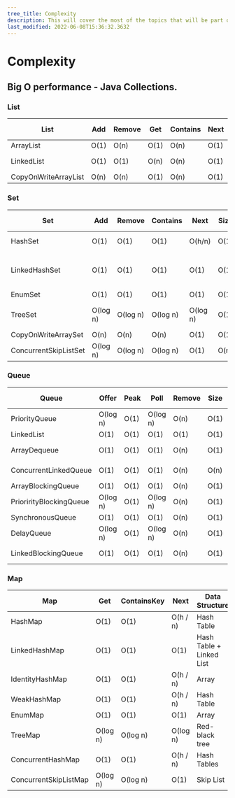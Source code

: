 ```yaml
---
tree_title: Complexity
description: This will cover the most of the topics that will be part of the Complexity.
last_modified: 2022-06-08T15:36:32.3632
---
```


# Complexity

## Big O performance - Java Collections.

### List

| List                 | Add  | Remove | Get  | Contains | Next | Data Structure |
| -------------------- | ---- | ------ | ---- | -------- | ---- | -------------- |
| ArrayList            | O(1) | O(n)   | O(1) | O(n)     | O(1) | Array          |
| LinkedList           | O(1) | O(1)   | O(n) | O(n)     | O(1) | Linked List    |
| CopyOnWriteArrayList | O(n) | O(n)   | O(1) | O(n)     | O(1) | Array          |

### Set

| Set                   | Add      | Remove   | Contains | Next     | Size | Data Structure           |
| --------------------- | -------- | -------- | -------- | -------- | ---- | ------------------------ |
| HashSet               | O(1)     | O(1)     | O(1)     | O(h/n)   | O(1) | Hash Table               |
| LinkedHashSet         | O(1)     | O(1)     | O(1)     | O(1)     | O(1) | Hash Table + Linked List |
| EnumSet               | O(1)     | O(1)     | O(1)     | O(1)     | O(1) | Bit Vector               |
| TreeSet               | O(log n) | O(log n) | O(log n) | O(log n) | O(1) | Red-black tree           |
| CopyOnWriteArraySet   | O(n)     | O(n)     | O(n)     | O(1)     | O(1) | Array                    |
| ConcurrentSkipListSet | O(log n) | O(log n) | O(log n) | O(1)     | O(n) | Skip List                |


### Queue
| Queue                   | Offer    | Peak | Poll     | Remove | Size | Data Structure |
| ----------------------- | -------- | ---- | -------- | ------ | ---- | -------------- |
| PriorityQueue           | O(log n) | O(1) | O(log n) | O(n)   | O(1) | Priority Heap  |
| LinkedList              | O(1)     | O(1) | O(1)     | O(1)   | O(1) | Array          |
| ArrayDequeue            | O(1)     | O(1) | O(1)     | O(n)   | O(1) | Linked List    |
| ConcurrentLinkedQueue   | O(1)     | O(1) | O(1)     | O(n)   | O(n) | Linked List    |
| ArrayBlockingQueue      | O(1)     | O(1) | O(1)     | O(n)   | O(1) | Array          |
| PriorirityBlockingQueue | O(log n) | O(1) | O(log n) | O(n)   | O(1) | Priority Heap  |
| SynchronousQueue        | O(1)     | O(1) | O(1)     | O(n)   | O(1) | None!          |
| DelayQueue              | O(log n) | O(1) | O(log n) | O(n)   | O(1) | Priority Heap  |
| LinkedBlockingQueue     | O(1)     | O(1) | O(1)     | O(n)   | O(1) | Linked List    |


### Map
| Map                   | Get      | ContainsKey | Next     | Data Structure           |
| --------------------- | -------- | ----------- | -------- | ------------------------ |
| HashMap               | O(1)     | O(1)        | O(h / n) | Hash Table               |
| LinkedHashMap         | O(1)     | O(1)        | O(1)     | Hash Table + Linked List |
| IdentityHashMap       | O(1)     | O(1)        | O(h / n) | Array                    |
| WeakHashMap           | O(1)     | O(1)        | O(h / n) | Hash Table               |
| EnumMap               | O(1)     | O(1)        | O(1)     | Array                    |
| TreeMap               | O(log n) | O(log n)    | O(log n) | Red-black tree           |
| ConcurrentHashMap     | O(1)     | O(1)        | O(h / n) | Hash Tables              |
| ConcurrentSkipListMap | O(log n) | O(log n)    | O(1)     | Skip List                |
